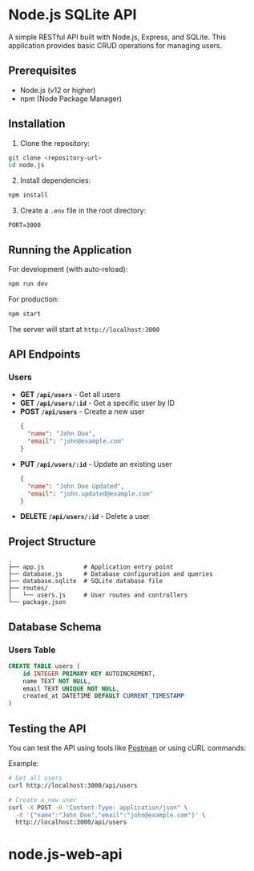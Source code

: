 # Node.js SQLite API

A simple RESTful API built with Node.js, Express, and SQLite. This application provides basic CRUD operations for managing users.

## Prerequisites

- Node.js (v12 or higher)
- npm (Node Package Manager)

## Installation

1. Clone the repository:
```bash
git clone <repository-url>
cd node.js
```

2. Install dependencies:
```bash
npm install
```

3. Create a `.env` file in the root directory:
```
PORT=3000
```

## Running the Application

For development (with auto-reload):
```bash
npm run dev
```

For production:
```bash
npm start
```

The server will start at `http://localhost:3000`

## API Endpoints

### Users

- **GET `/api/users`** - Get all users
- **GET `/api/users/:id`** - Get a specific user by ID
- **POST `/api/users`** - Create a new user
  ```json
  {
    "name": "John Doe",
    "email": "john@example.com"
  }
  ```
- **PUT `/api/users/:id`** - Update an existing user
  ```json
  {
    "name": "John Doe Updated",
    "email": "john.updated@example.com"
  }
  ```
- **DELETE `/api/users/:id`** - Delete a user

## Project Structure

```
.
├── app.js           # Application entry point
├── database.js      # Database configuration and queries
├── database.sqlite  # SQLite database file
├── routes/
│   └── users.js     # User routes and controllers
└── package.json
```

## Database Schema

### Users Table
```sql
CREATE TABLE users (
    id INTEGER PRIMARY KEY AUTOINCREMENT,
    name TEXT NOT NULL,
    email TEXT UNIQUE NOT NULL,
    created_at DATETIME DEFAULT CURRENT_TIMESTAMP
)
```

## Testing the API

You can test the API using tools like [Postman](https://www.postman.com/) or using cURL commands:

Example:
```bash
# Get all users
curl http://localhost:3000/api/users

# Create a new user
curl -X POST -H "Content-Type: application/json" \
  -d '{"name":"John Doe","email":"john@example.com"}' \
  http://localhost:3000/api/users
```
# node.js-web-api
